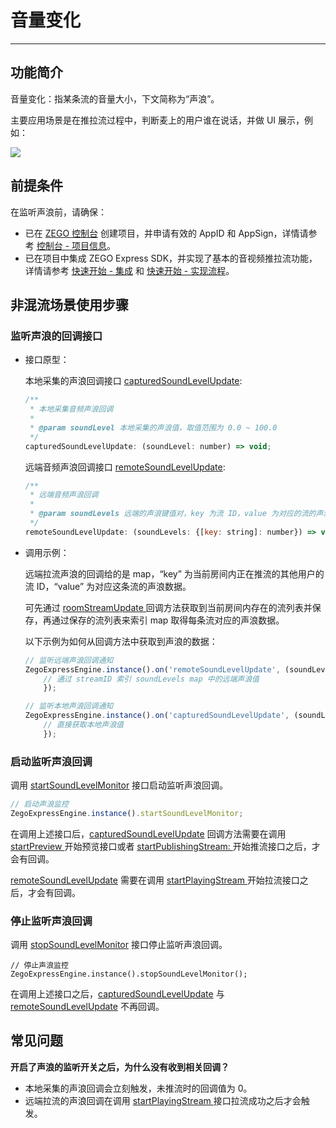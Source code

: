 # 音量变化

- - -

## 功能简介

音量变化：指某条流的音量大小，下文简称为“声浪”。

主要应用场景是在推拉流过程中，判断麦上的用户谁在说话，并做 UI 展示，例如：
<Frame width="512" height="auto" caption=""><img src="https://doc-media.zego.im/sdk-doc/Pics/Android/ZegoLiveRoom/SoundLevel.png" /></Frame>


## 前提条件

在监听声浪前，请确保：

- 已在 [ZEGO 控制台](https://console.zego.im) 创建项目，并申请有效的 AppID 和 AppSign，详情请参考 [控制台 - 项目信息](/console/project-info)。
- 已在项目中集成 ZEGO Express SDK，并实现了基本的音视频推拉流功能，详情请参考 [快速开始 - 集成](https://doc-zh.zego.im/article/6658) 和 [快速开始 - 实现流程](https://doc-zh.zego.im/article/8611)。



## 非混流场景使用步骤

### 监听声浪的回调接口

- 接口原型：

    本地采集的声浪回调接口 [capturedSoundLevelUpdate](https://doc-zh.zego.im/unique-api/express-video-sdk/zh/javascript_react-native/interfaces/_zegoexpresseventhandler_.zegoeventlistener.html#capturedsoundlevelupdate):

    ```javascript
    /**
     * 本地采集音频声浪回调
     *
     * @param soundLevel 本地采集的声浪值，取值范围为 0.0 ~ 100.0
     */
    capturedSoundLevelUpdate: (soundLevel: number) => void;
    ```

    远端音频声浪回调接口 [remoteSoundLevelUpdate](https://doc-zh.zego.im/unique-api/express-video-sdk/zh/javascript_react-native/interfaces/_zegoexpresseventhandler_.zegoeventlistener.html#remotesoundlevelupdate):

    ```javascript
    /**
     * 远端音频声浪回调
     *
     * @param soundLevels 远端的声浪键值对，key 为流 ID，value 为对应的流的声浪值，value 取值范围为 0.0 ~ 100.0
     */
    remoteSoundLevelUpdate: (soundLevels: {[key: string]: number}) => void;
    ```

- 调用示例：

    远端拉流声浪的回调给的是 map，“key” 为当前房间内正在推流的其他用户的流 ID，“value” 为对应这条流的声浪数据。

    可先通过 [roomStreamUpdate ](https://doc-zh.zego.im/unique-api/express-video-sdk/zh/javascript_react-native/interfaces/_zegoexpresseventhandler_.zegoeventlistener.html#roomstreamupdate) 回调方法获取到当前房间内存在的流列表并保存，再通过保存的流列表来索引 map 取得每条流对应的声浪数据。

    以下示例为如何从回调方法中获取到声浪的数据：

    ```javascript
    // 监听远端声浪回调通知
    ZegoExpressEngine.instance().on('remoteSoundLevelUpdate', (soundLevels) => {
        // 通过 streamID 索引 soundLevels map 中的远端声浪值
        });

    // 监听本地声浪回调通知
    ZegoExpressEngine.instance().on('capturedSoundLevelUpdate', (soundLevel) => {
        // 直接获取本地声浪值
        });
    ```

### 启动监听声浪回调

调用 [startSoundLevelMonitor](https://doc-zh.zego.im/unique-api/express-video-sdk/zh/javascript_react-native/classes/_zegoexpressengine_.zegoexpressengine.html#startsoundlevelmonitor) 接口启动监听声浪回调。

```javascript
// 启动声浪监控
ZegoExpressEngine.instance().startSoundLevelMonitor;
```

在调用上述接口后，[capturedSoundLevelUpdate](https://doc-zh.zego.im/unique-api/express-video-sdk/zh/javascript_react-native/interfaces/_zegoexpresseventhandler_.zegoeventlistener.html#capturedsoundlevelupdate) 回调方法需要在调用 [startPreview ](https://doc-zh.zego.im/unique-api/express-video-sdk/zh/javascript_react-native/classes/_zegoexpressengine_.zegoexpressengine.html#startpreview) 开始预览接口或者 [startPublishingStream: ](https://doc-zh.zego.im/unique-api/express-video-sdk/zh/javascript_react-native/classes/_zegoexpressengine_.zegoexpressengine.html#startpublishingstream) 开始推流接口之后，才会有回调。

[remoteSoundLevelUpdate](https://doc-zh.zego.im/unique-api/express-video-sdk/zh/javascript_react-native/interfaces/_zegoexpresseventhandler_.zegoeventlistener.html#remotesoundlevelupdate) 需要在调用 [startPlayingStream ](https://doc-zh.zego.im/unique-api/express-video-sdk/zh/javascript_react-native/classes/_zegoexpressengine_.zegoexpressengine.html#startplayingstream) 开始拉流接口之后，才会有回调。


### 停止监听声浪回调

调用 [stopSoundLevelMonitor](https://doc-zh.zego.im/unique-api/express-video-sdk/zh/javascript_react-native/classes/_zegoexpressengine_.zegoexpressengine.html#stopsoundlevelmonitor) 接口停止监听声浪回调。

```objc
// 停止声浪监控
ZegoExpressEngine.instance().stopSoundLevelMonitor();
```

在调用上述接口之后，[capturedSoundLevelUpdate](https://doc-zh.zego.im/unique-api/express-video-sdk/zh/javascript_react-native/interfaces/_zegoexpresseventhandler_.zegoeventlistener.html#capturedsoundlevelupdate) 与 [remoteSoundLevelUpdate](https://doc-zh.zego.im/unique-api/express-video-sdk/zh/javascript_react-native/interfaces/_zegoexpresseventhandler_.zegoeventlistener.html#remotesoundlevelupdate) 不再回调。


## 常见问题

**开启了声浪的监听开关之后，为什么没有收到相关回调？**

- 本地采集的声浪回调会立刻触发，未推流时的回调值为 0。
- 远端拉流的声浪回调在调用 [startPlayingStream ](https://doc-zh.zego.im/unique-api/express-video-sdk/zh/javascript_react-native/classes/_zegoexpressengine_.zegoexpressengine.html#startplayingstream) 接口拉流成功之后才会触发。

<Content />

